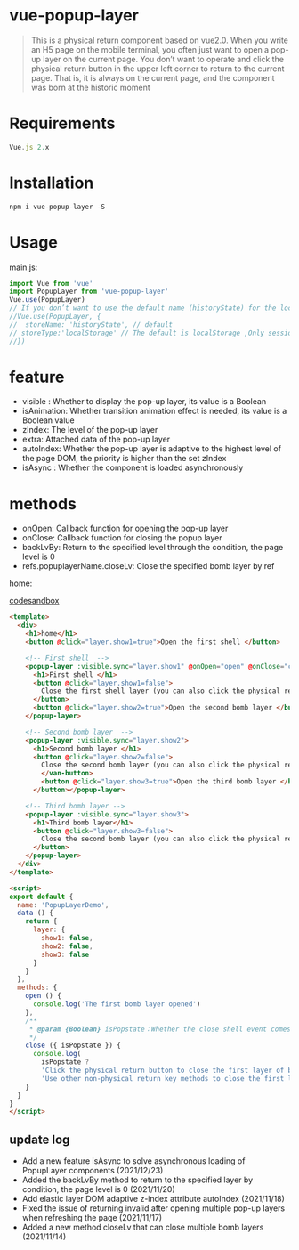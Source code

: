 # vue-popup-layer

> This is a physical return component based on vue2.0. When you write an H5 page on the mobile terminal, you often just want to open a pop-up layer on the current page. You don’t want to operate and click the physical return button in the upper left corner to return to the current page. That is, it is always on the current page, and the component was born at the historic moment 



# Requirements

```js
Vue.js 2.x
```



# Installation

```js
npm i vue-popup-layer -S
```



# Usage

main.js:

```js
import Vue from 'vue'
import PopupLayer from 'vue-popup-layer'
Vue.use(PopupLayer)
// If you don’t want to use the default name (historyState) for the local cache name, you can customize the storeName 
//Vue.use(PopupLayer, {
//  storeName: 'historyState', // default
// storeType:'localStorage' // The default is localStorage ,Only sessionStorage and localStorage and select 
//})
```

# feature

+ visible : Whether to display the pop-up layer, its value is a Boolean  
+ isAnimation: Whether transition animation effect is needed, its value is a Boolean value 
+ zIndex: The level of the pop-up layer 
+ extra: Attached data of the pop-up layer 
+ autoIndex: Whether the pop-up layer is adaptive to the highest level of the page DOM, the priority is higher than the set zIndex 
+ isAsync : Whether the component is loaded asynchronously 
# methods
+ onOpen: Callback function for opening the pop-up layer 
+ onClose: Callback function for closing the popup layer 
+ backLvBy: Return to the specified level through the condition, the page level is 0 
+ refs.popuplayerName.closeLv: Close the specified bomb layer by ref 

home:

[codesandbox](https://codesandbox.io/s/blissful-microservice-0q3mo?file=/src/App.vue)

```html
<template>
  <div>
    <h1>home</h1>
    <button @click="layer.show1=true">Open the first shell </button>

    <!-- First shell  -->
    <popup-layer :visible.sync="layer.show1" @onOpen="open" @onClose="close">
      <h1>First shell </h1>
      <button @click="layer.show1=false">
        Close the first shell layer (you can also click the physical return button
      </button>
      <button @click="layer.show2=true">Open the second bomb layer </button>
    </popup-layer>

    <!-- Second bomb layer  -->
    <popup-layer :visible.sync="layer.show2">
      <h1>Second bomb layer </h1>
      <button @click="layer.show2=false">
        Close the second bomb layer (you can also click the physical return button)
        </van-button>
        <button @click="layer.show3=true">Open the third bomb layer </button>
      </button></popup-layer>

    <!-- Third bomb layer -->
    <popup-layer :visible.sync="layer.show3">
      <h1>Third bomb layer</h1>
      <button @click="layer.show3=false">
        Close the second bomb layer (you can also click the physical return button)
      </button>
    </popup-layer>
  </div>
</template>

<script>
export default {
  name: 'PopupLayerDemo',
  data () {
    return {
      layer: {
        show1: false,
        show2: false,
        show3: false
      }
    }
  },
  methods: {
    open () {
      console.log('The first bomb layer opened')
    },
    /**
     * @param {Boolean} isPopstate：Whether the close shell event comes from the physical return key
     */
    close ({ isPopstate }) {
      console.log(
        isPopstate ? 
        'Click the physical return button to close the first layer of bullets.' : 
        'Use other non-physical return key methods to close the first layer of bullets.')
    }
  }
}
</script>
```
## update log
+ Add a new feature isAsync to solve asynchronous loading of PopupLayer components   (2021/12/23)
+ Added the backLvBy method to return to the specified layer by condition, the page level is 0  (2021/11/20)
+ Add elastic layer DOM adaptive z-index attribute autoIndex  (2021/11/18)
+ Fixed the issue of returning invalid after opening multiple pop-up layers when refreshing the page (2021/11/17)
+ Added a new method closeLv that can close multiple bomb layers (2021/11/14)


